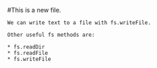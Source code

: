 #This is a new file.

    We can write text to a file with fs.writeFile.

    Other useful fs methods are:

    * fs.readDir
    * fs.readFile
    * fs.writeFile